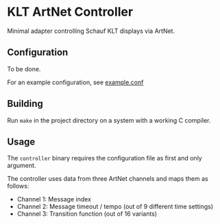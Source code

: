 # KLT ArtNet Controller

Minimal adapter controlling Schauf KLT displays via ArtNet.

## Configuration

To be done.

For an example configuration, see [example.conf](example.conf)

## Building

Run `make` in the project directory on a system with a working C compiler.

## Usage

The `controller` binary requires the configuration file as first and only argument.

The controller uses data from three ArtNet channels and maps them as follows:

* Channel 1: Message index
* Channel 2: Message timeout / tempo (out of 9 different time settings)
* Channel 3: Transition function (out of 16 variants)
